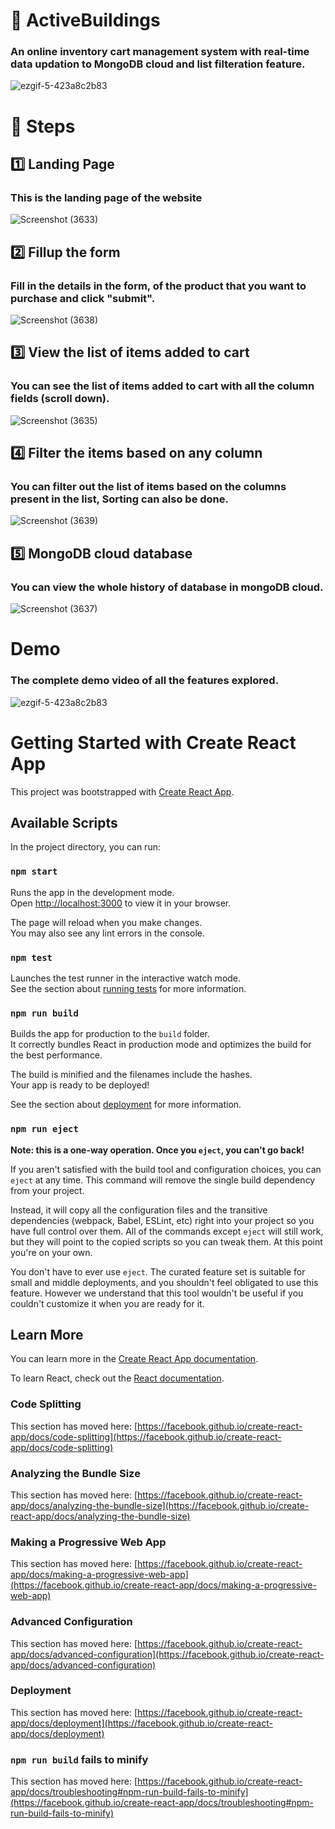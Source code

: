 # :large_blue_diamond: ActiveBuildings

### An online inventory cart management system with real-time data updation to MongoDB cloud and list filteration feature.

![ezgif-5-423a8c2b83](https://user-images.githubusercontent.com/107871742/175824635-d9d6e509-ac89-48cb-a764-bd54dbe81986.gif)

# :large_blue_circle: Steps

## :one: Landing Page

### This is the landing page of the website

![Screenshot (3633)](https://user-images.githubusercontent.com/107871742/175824870-6dfd6f5e-fe11-48c1-952c-6f45dbd0be88.png)

## :two: Fillup the form

### Fill in the details in the form, of the product that you want to purchase and click "submit".

![Screenshot (3638)](https://user-images.githubusercontent.com/107871742/175825192-232648d5-e441-45e4-981e-0dd7c8fb5179.png)

## :three: View the list of items added to cart

###  You can see the list of items added to cart with all the column fields (scroll down).

![Screenshot (3635)](https://user-images.githubusercontent.com/107871742/175825248-de7dfd03-3308-4465-9bf3-b82c46d9691c.png)

## :four: Filter the items based on any column

### You can filter out the list of items based on the columns present in the list, Sorting can also be done.

![Screenshot (3639)](https://user-images.githubusercontent.com/107871742/175825332-2566a58a-cf3e-4bdf-8f29-7399a9ee75b6.png)

##  :five: MongoDB cloud database

### You can view the whole history of database in mongoDB cloud.

![Screenshot (3637)](https://user-images.githubusercontent.com/107871742/175825381-7e174629-e096-4788-b19d-2a9ce4c31253.png)

# Demo

### The complete demo video of all the features explored.

![ezgif-5-423a8c2b83](https://user-images.githubusercontent.com/107871742/175825390-1f30a3b1-13be-4476-b963-b1473461c5bb.gif)


# Getting Started with Create React App

This project was bootstrapped with [Create React App](https://github.com/facebook/create-react-app).

## Available Scripts

In the project directory, you can run:

### `npm start`

Runs the app in the development mode.\
Open [http://localhost:3000](http://localhost:3000) to view it in your browser.

The page will reload when you make changes.\
You may also see any lint errors in the console.

### `npm test`

Launches the test runner in the interactive watch mode.\
See the section about [running tests](https://facebook.github.io/create-react-app/docs/running-tests) for more information.

### `npm run build`

Builds the app for production to the `build` folder.\
It correctly bundles React in production mode and optimizes the build for the best performance.

The build is minified and the filenames include the hashes.\
Your app is ready to be deployed!

See the section about [deployment](https://facebook.github.io/create-react-app/docs/deployment) for more information.

### `npm run eject`

**Note: this is a one-way operation. Once you `eject`, you can't go back!**

If you aren't satisfied with the build tool and configuration choices, you can `eject` at any time. This command will remove the single build dependency from your project.

Instead, it will copy all the configuration files and the transitive dependencies (webpack, Babel, ESLint, etc) right into your project so you have full control over them. All of the commands except `eject` will still work, but they will point to the copied scripts so you can tweak them. At this point you're on your own.

You don't have to ever use `eject`. The curated feature set is suitable for small and middle deployments, and you shouldn't feel obligated to use this feature. However we understand that this tool wouldn't be useful if you couldn't customize it when you are ready for it.

## Learn More

You can learn more in the [Create React App documentation](https://facebook.github.io/create-react-app/docs/getting-started).

To learn React, check out the [React documentation](https://reactjs.org/).

### Code Splitting

This section has moved here: [https://facebook.github.io/create-react-app/docs/code-splitting](https://facebook.github.io/create-react-app/docs/code-splitting)

### Analyzing the Bundle Size

This section has moved here: [https://facebook.github.io/create-react-app/docs/analyzing-the-bundle-size](https://facebook.github.io/create-react-app/docs/analyzing-the-bundle-size)

### Making a Progressive Web App

This section has moved here: [https://facebook.github.io/create-react-app/docs/making-a-progressive-web-app](https://facebook.github.io/create-react-app/docs/making-a-progressive-web-app)

### Advanced Configuration

This section has moved here: [https://facebook.github.io/create-react-app/docs/advanced-configuration](https://facebook.github.io/create-react-app/docs/advanced-configuration)

### Deployment

This section has moved here: [https://facebook.github.io/create-react-app/docs/deployment](https://facebook.github.io/create-react-app/docs/deployment)

### `npm run build` fails to minify

This section has moved here: [https://facebook.github.io/create-react-app/docs/troubleshooting#npm-run-build-fails-to-minify](https://facebook.github.io/create-react-app/docs/troubleshooting#npm-run-build-fails-to-minify)
